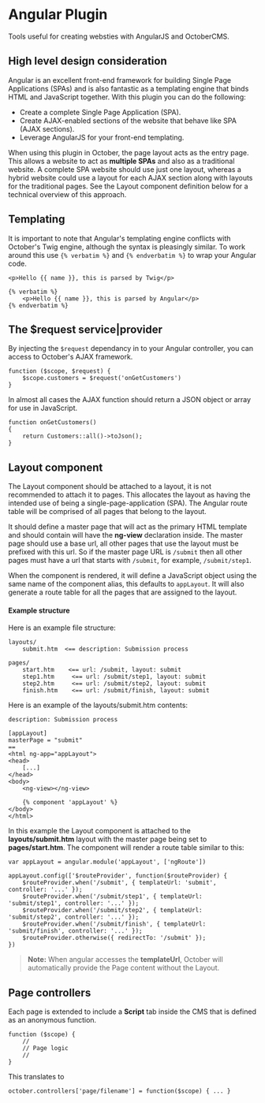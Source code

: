# Angular Plugin

Tools useful for creating websties with AngularJS and OctoberCMS.

## High level design consideration

Angular is an excellent front-end framework for building Single Page Applications (SPAs) and is also fantastic as a templating engine that binds HTML and JavaScript together. With this plugin you can do the following:

- Create a complete Single Page Application (SPA).
- Create AJAX-enabled sections of the website that behave like SPA (AJAX sections).
- Leverage AngularJS for your front-end templating.

When using this plugin in October, the page layout acts as the entry page. This allows a website to act as **multiple SPAs** and also as a traditional website. A complete SPA website should use just one layout, whereas a hybrid website could use a layout for each AJAX section along with layouts for the traditional pages. See the Layout component definition below for a technical overview of this approach.

## Templating

It is important to note that Angular's templating engine conflicts with October's Twig engine, although the syntax is pleasingly similar. To work around this use `{% verbatim %}` and `{% endverbatim %}` to wrap your Angular code.

    <p>Hello {{ name }}, this is parsed by Twig</p>

    {% verbatim %}
        <p>Hello {{ name }}, this is parsed by Angular</p>
    {% endverbatim %}

## The $request service|provider

By injecting the `$request` dependancy in to your Angular controller, you can access to October's AJAX framework.

    function ($scope, $request) {
        $scope.customers = $request('onGetCustomers')
    }

In almost all cases the AJAX function should return a JSON object or array for use in JavaScript.

    function onGetCustomers()
    {
        return Customers::all()->toJson();
    }

## Layout component

The Layout component should be attached to a layout, it is not recommended to attach it to pages. This allocates the layout as having the intended use of being a single-page-application (SPA). The Angular route table will be comprised of all pages that belong to the layout.

It should define a master page that will act as the primary HTML template and should contain will have the **ng-view** declaration inside. The master page should use a base url, all other pages that use the layout must be prefixed with this url. So if the master page URL is `/submit` then all other pages must have a url that starts with `/submit`, for example, `/submit/step1`.

When the component is rendered, it will define a JavaScript object using the same name of the component alias, this defaults to `appLayout`. It will also generate a route table for all the pages that are assigned to the layout.

#### Example structure

Here is an example file structure:

    layouts/
        submit.htm  <== description: Submission process

    pages/
        start.htm    <== url: /submit, layout: submit
        step1.htm     <== url: /submit/step1, layout: submit
        step2.htm     <== url: /submit/step2, layout: submit
        finish.htm    <== url: /submit/finish, layout: submit

Here is an example of the layouts/submit.htm contents:

    description: Submission process

    [appLayout]
    masterPage = "submit"
    ==
    <html ng-app="appLayout">
    <head>
        [...]
    </head>
    <body>
        <ng-view></ng-view>

        {% component 'appLayout' %}
    </body>
    </html>

In this example the Layout component is attached to the **layouts/submit.htm** layout with the master page being set to **pages/start.htm**. The component will render a route table similar to this:

    var appLayout = angular.module('appLayout', ['ngRoute'])

    appLayout.config(['$routeProvider', function($routeProvider) {
        $routeProvider.when('/submit', { templateUrl: 'submit', controller: '...' });
        $routeProvider.when('/submit/step1', { templateUrl: 'submit/step1', controller: '...' });
        $routeProvider.when('/submit/step2', { templateUrl: 'submit/step2', controller: '...' });
        $routeProvider.when('/submit/finish', { templateUrl: 'submit/finish', controller: '...' });
        $routeProvider.otherwise({ redirectTo: '/submit' });
    })

> **Note:** When angular accesses the **templateUrl**, October will automatically provide the Page content without the Layout.

## Page controllers

Each page is extended to include a **Script** tab inside the CMS that is defined as an anonymous function.

    function ($scope) {
        //
        // Page logic
        //
    }

This translates to

    october.controllers['page/filename'] = function($scope) { ... }

